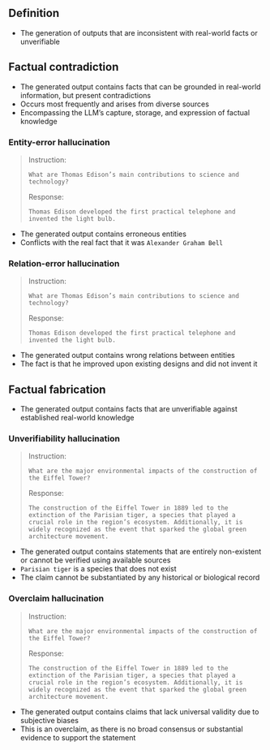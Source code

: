 ## Definition

- The generation of outputs that are inconsistent with real-world facts or unverifiable

## Factual contradiction

- The generated output contains facts that can be grounded in real-world information, but present contradictions
- Occurs most frequently and arises from diverse sources
- Encompassing the LLM’s capture, storage, and expression of factual knowledge

### Entity-error hallucination

> Instruction:
> ```
> What are Thomas Edison’s main contributions to science and technology?
> ```
> Response:
> ```
> Thomas Edison developed the first practical telephone and invented the light bulb.
> ```

- The generated output contains erroneous entities
- Conflicts with the real fact that it was `Alexander Graham Bell`

### Relation-error hallucination

> Instruction:
> ```
> What are Thomas Edison’s main contributions to science and technology?
> ```
> Response:
> ```
> Thomas Edison developed the first practical telephone and invented the light bulb.
> ```

- The generated output contains wrong relations between entities
- The fact is that he improved upon existing designs and did not invent it

## Factual fabrication

- The generated output contains facts that are unverifiable against established real-world knowledge

### Unverifiability hallucination

> Instruction:
> ```
> What are the major environmental impacts of the construction of the Eiffel Tower?
> ```
> Response:
> ```
> The construction of the Eiffel Tower in 1889 led to the extinction of the Parisian tiger, a species that played a crucial role in the region’s ecosystem. Additionally, it is widely recognized as the event that sparked the global green architecture movement.
> ```

- The generated output contains statements that are entirely non-existent or cannot be verified using available sources
- `Parisian tiger` is a species that does not exist
- The claim cannot be substantiated by any historical or biological record

### Overclaim hallucination

> Instruction:
> ```
> What are the major environmental impacts of the construction of the Eiffel Tower?
> ```
> Response:
> ```
> The construction of the Eiffel Tower in 1889 led to the extinction of the Parisian tiger, a species that played a crucial role in the region’s ecosystem. Additionally, it is widely recognized as the event that sparked the global green architecture movement.
> ```

- The generated output contains claims that lack universal validity due to subjective biases
- This is an overclaim, as there is no broad consensus or substantial evidence to support the statement
